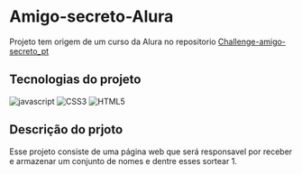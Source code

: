 # Amigo-secreto-Alura
Projeto tem origem de um curso da Alura no repositorio [Challenge-amigo-secreto_pt](https://github.com/Oracle-Next-Education/challenge-amigo-secreto_pt)

## Tecnologias do projeto
![javascript](https://img.shields.io/badge/JavaScript-323330?style=for-the-badge&logo=javascript&logoColor=F7DF1E)
![CSS3](https://img.shields.io/badge/CSS3-1572B6?style=for-the-badge&logo=css3&logoColor=white)
![HTML5](https://img.shields.io/badge/HTML5-E34F26?style=for-the-badge&logo=html5&logoColor=white)

## Descrição do prjoto
Esse projeto consiste de uma página web que será responsavel por receber e armazenar um conjunto de nomes e dentre esses sortear 1.